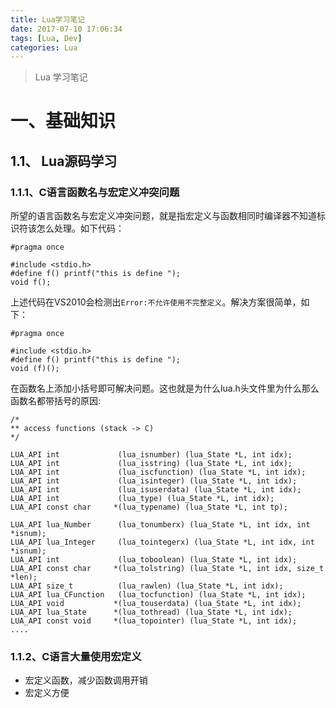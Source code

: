 ```yaml
---
title: Lua学习笔记
date: 2017-07-10 17:06:34
tags: [Lua, Dev]
categories: Lua
---
```


> Lua 学习笔记

<!--More-->

# 一、基础知识
## 1.1、 Lua源码学习
### 1.1.1、C语言函数名与宏定义冲突问题
所望的语言函数名与宏定义冲突问题，就是指宏定义与函数相同时编译器不知道标识符该怎么处理。如下代码：

	#pragma once

	#include <stdio.h>
	#define f() printf("this is define ");
	void f();

上述代码在VS2010会检测出`Error:不允许使用不完整定义`。解决方案很简单，如下：

	#pragma once

	#include <stdio.h>
	#define f() printf("this is define ");
	void (f)();

在函数名上添加小括号即可解决问题。这也就是为什么lua.h头文件里为什么那么函数名都带括号的原因:

	/*
	** access functions (stack -> C)
	*/
	
	LUA_API int             (lua_isnumber) (lua_State *L, int idx);
	LUA_API int             (lua_isstring) (lua_State *L, int idx);
	LUA_API int             (lua_iscfunction) (lua_State *L, int idx);
	LUA_API int             (lua_isinteger) (lua_State *L, int idx);
	LUA_API int             (lua_isuserdata) (lua_State *L, int idx);
	LUA_API int             (lua_type) (lua_State *L, int idx);
	LUA_API const char     *(lua_typename) (lua_State *L, int tp);
	
	LUA_API lua_Number      (lua_tonumberx) (lua_State *L, int idx, int *isnum);
	LUA_API lua_Integer     (lua_tointegerx) (lua_State *L, int idx, int *isnum);
	LUA_API int             (lua_toboolean) (lua_State *L, int idx);
	LUA_API const char     *(lua_tolstring) (lua_State *L, int idx, size_t *len);
	LUA_API size_t          (lua_rawlen) (lua_State *L, int idx);
	LUA_API lua_CFunction   (lua_tocfunction) (lua_State *L, int idx);
	LUA_API void	       *(lua_touserdata) (lua_State *L, int idx);
	LUA_API lua_State      *(lua_tothread) (lua_State *L, int idx);
	LUA_API const void     *(lua_topointer) (lua_State *L, int idx);
	....

### 1.1.2、C语言大量使用宏定义
+ 宏定义函数，减少函数调用开销
+ 宏定义方便